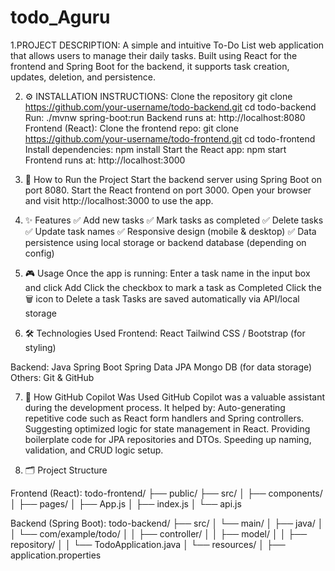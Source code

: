 # todo_Aguru
1.PROJECT DESCRIPTION:
  A simple and intuitive To-Do List web application that allows users to manage their daily tasks.
  Built using React for the frontend and Spring Boot for the backend, it supports task creation, updates, deletion, and persistence.

  
2. ⚙️ INSTALLATION INSTRUCTIONS:
   Clone the repository
git clone https://github.com/your-username/todo-backend.git
cd todo-backend
Run:
./mvnw spring-boot:run
Backend runs at: http://localhost:8080
Frontend (React):
Clone the frontend repo:
git clone https://github.com/your-username/todo-frontend.git
cd todo-frontend
Install dependencies:
npm install
Start the React app:
npm start
Frontend runs at: http://localhost:3000


3. 🚀 How to Run the Project
Start the backend server using Spring Boot on port 8080.
Start the React frontend on port 3000.
Open your browser and visit http://localhost:3000 to use the app.

4. ✨ Features
✅ Add new tasks
✅ Mark tasks as completed
✅ Delete tasks
✅ Update task names
✅ Responsive design (mobile & desktop)
✅ Data persistence using local storage or backend database (depending on config)


5. 🎮 Usage
Once the app is running:
Enter a task name in the input box and click Add
Click the checkbox to mark a task as Completed
Click the 🗑️ icon to Delete a task
Tasks are saved automatically via API/local storage

6. 🛠️ Technologies Used
Frontend:
React
Tailwind CSS / Bootstrap (for styling)

Backend:
Java
Spring Boot
Spring Data JPA
Mongo DB (for data storage)
Others:
Git & GitHub

7. 🤖 How GitHub Copilot Was Used
GitHub Copilot was a valuable assistant during the development process. It helped by:
Auto-generating repetitive code such as React form handlers and Spring controllers.
Suggesting optimized logic for state management in React.
Providing boilerplate code for JPA repositories and DTOs.
Speeding up naming, validation, and CRUD logic setup.

8. 🗂️ Project Structure

Frontend (React):
todo-frontend/
├── public/
├── src/
│   ├── components/
│   ├── pages/
│   ├── App.js
│   ├── index.js
│   └── api.js

Backend (Spring Boot):
todo-backend/
├── src/
│   └── main/
│       ├── java/
│       │   └── com/example/todo/
│       │       ├── controller/
│       │       ├── model/
│       │       ├── repository/
│       │       └── TodoApplication.java
│       └── resources/
│           ├── application.properties

 
 
